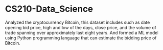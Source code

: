 # CS210-Data_Science
Analyzed the cryptocurrency Bitcoin, this dataset includes such as date opening bid price, high and low of the days, close price, and the volume of trade spanning over approximately last eight years. And formed a ML model using Python programming language that can estimate the bidding price of Bitcoin. 
